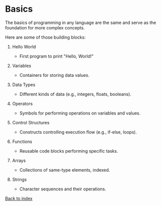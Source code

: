 # Basics

The basics of programming in any language are the same and serve as the foundation for more complex concepts. 

Here are some of those building blocks:

1. Hello World
   - First program to print "Hello, World!"

2. Variables
   - Containers for storing data values.

3. Data Types
   - Different kinds of data (e.g., integers, floats, booleans).

4. Operators
   - Symbols for performing operations on variables and values.

5. Control Structures
   - Constructs controlling execution flow (e.g., if-else, loops).

6. Functions
   - Reusable code blocks performing specific tasks.

7. Arrays
   - Collections of same-type elements, indexed.

8. Strings
   - Character sequences and their operations.

[Back to index](../README.md)